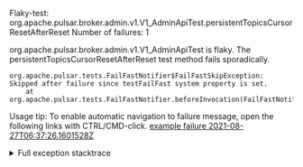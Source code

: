         
Flaky-test: org.apache.pulsar.broker.admin.v1.V1_AdminApiTest.persistentTopicsCursorResetAfterReset
Number of failures: 1

org.apache.pulsar.broker.admin.v1.V1_AdminApiTest is flaky. The persistentTopicsCursorResetAfterReset test method fails sporadically.

```
org.apache.pulsar.tests.FailFastNotifier$FailFastSkipException: Skipped after failure since testFailFast system property is set.
	at org.apache.pulsar.tests.FailFastNotifier.beforeInvocation(FailFastNotifier.java:88)

```

Usage tip: To enable automatic navigation to failure message, open the following links with CTRL/CMD-click.
[example failure 2021-08-27T06:37:26.1601528Z](https://github.com/apache/pulsar/runs/3440411059?check_suite_focus=true#step:9:767)


<details>
<summary>Full exception stacktrace</summary>
<code><pre>
org.apache.pulsar.tests.FailFastNotifier$FailFastSkipException: Skipped after failure since testFailFast system property is set.
	at org.apache.pulsar.tests.FailFastNotifier.beforeInvocation(FailFastNotifier.java:88)

</pre></code>
</details>

